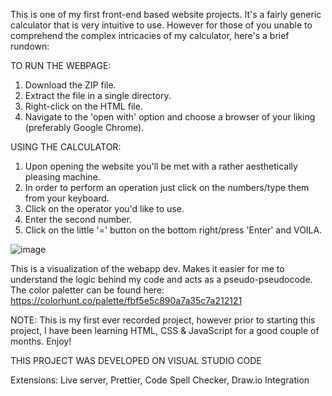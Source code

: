 This is one of my first front-end based website projects. It's a fairly generic calculator that is very intuitive to use. However for those of you unable to comprehend the complex intricacies of my calculator, here's a brief rundown:

TO RUN THE WEBPAGE:   
  1. Download the ZIP file.
  2. Extract the file in a single directory.
  3. Right-click on the HTML file.
  4. Navigate to the 'open with' option and choose a browser of your liking (preferably Google Chrome).

USING THE CALCULATOR:  

  1. Upon opening the website you'll be met with a rather aesthetically pleasing machine.
  2. In order to perform an operation just click on the numbers/type them from your keyboard.
  3. Click on the operator you'd like to use.
  4. Enter the second number.
  5. Click on the little '=' button on the bottom right/press 'Enter' and VOILA.

![image](https://github.com/user-attachments/assets/20b65371-a2c2-45d9-9c18-d1c7c7d90051)

This is a visualization of the webapp dev. Makes it easier for me to understand the logic behind my code and acts as a pseudo-pseudocode.
The color paletter can be found here: https://colorhunt.co/palette/fbf5e5c890a7a35c7a212121


NOTE: This is my first ever recorded project, however prior to starting this project, I have been learning HTML, CSS & JavaScript for a good couple of months. Enjoy!

THIS PROJECT WAS DEVELOPED ON VISUAL STUDIO CODE

Extensions: Live server, Prettier, Code Spell Checker, Draw.io Integration
